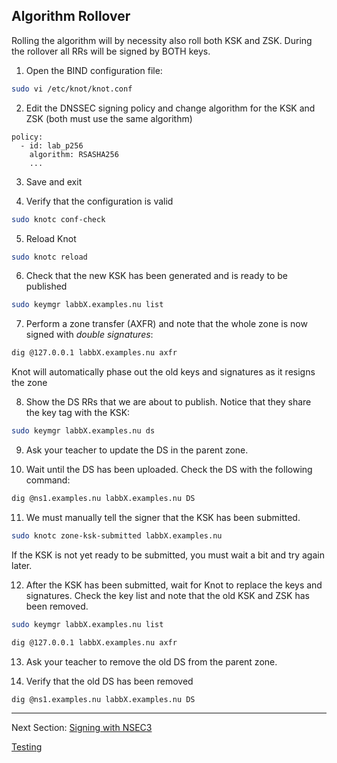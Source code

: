 ## Algorithm Rollover

Rolling the algorithm will by necessity also roll both KSK and ZSK. During the rollover all RRs will be signed by BOTH keys.

1. Open the BIND configuration file:
```bash
sudo vi /etc/knot/knot.conf
```

2. Edit the DNSSEC signing policy and change algorithm for the KSK and ZSK (both must use the same algorithm)

```
policy:
  - id: lab_p256
    algorithm: RSASHA256
    ...
```

3. Save and exit

4. Verify that the configuration is valid
```bash
sudo knotc conf-check
```

5. Reload Knot
```bash
sudo knotc reload
```

6. Check that the new KSK has been generated and is ready to be published
```bash
sudo keymgr labbX.examples.nu list
```

7. Perform a zone transfer (AXFR) and note that the whole zone is now signed with *double signatures*:
```bash
dig @127.0.0.1 labbX.examples.nu axfr
```

Knot will automatically phase out the old keys and signatures as it resigns the zone


8. Show the DS RRs that we are about to publish. Notice that they share the key tag with the KSK:
```bash
sudo keymgr labbX.examples.nu ds
```

9. Ask your teacher to update the DS in the parent zone.

10. Wait until the DS has been uploaded. Check the DS with the following command:
```bash
dig @ns1.examples.nu labbX.examples.nu DS
```
11. We must manually tell the signer that the KSK has been submitted. 
```bash
sudo knotc zone-ksk-submitted labbX.examples.nu
```

If the KSK is not yet ready to be submitted, you must wait a bit and try again later.
    
12. After the KSK has been submitted, wait for Knot to replace the keys and signatures. Check the key list and note that the old KSK and ZSK has been removed. 
```bash
sudo keymgr labbX.examples.nu list
```

```bash
dig @127.0.0.1 labbX.examples.nu axfr
```

13. Ask your teacher to remove the old DS from the parent zone.

14. Verify that the old DS has been removed
```bash
dig @ns1.examples.nu labbX.examples.nu DS
```

---
Next Section: [Signing with NSEC3](KNOT-NSEC3.md)

[Testing](testing.md)